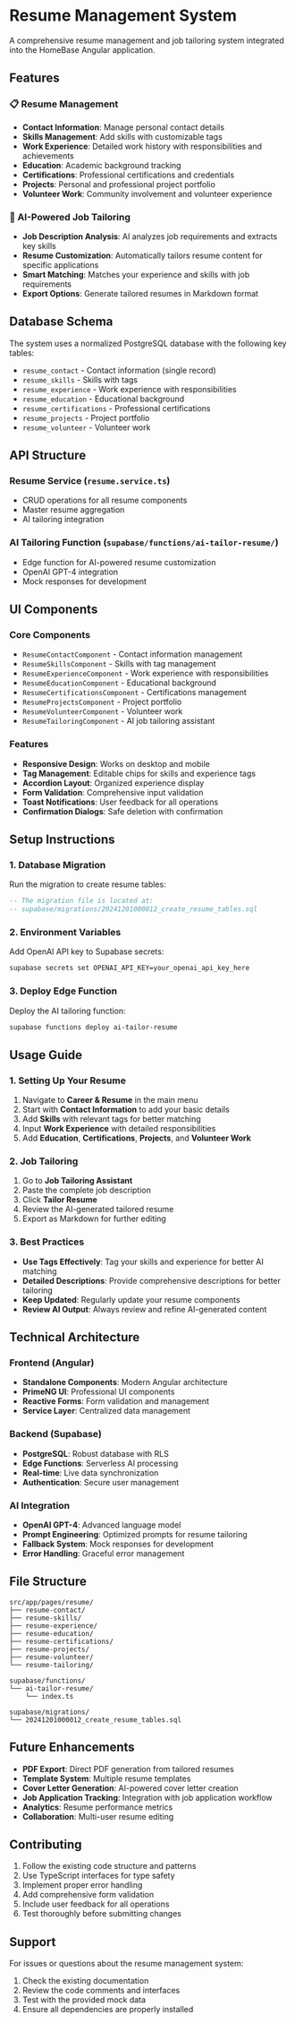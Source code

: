 # Resume Management System

A comprehensive resume management and job tailoring system integrated into the HomeBase Angular application.

## Features

### 📋 Resume Management
- **Contact Information**: Manage personal contact details
- **Skills Management**: Add skills with customizable tags
- **Work Experience**: Detailed work history with responsibilities and achievements
- **Education**: Academic background tracking
- **Certifications**: Professional certifications and credentials
- **Projects**: Personal and professional project portfolio
- **Volunteer Work**: Community involvement and volunteer experience

### 🤖 AI-Powered Job Tailoring
- **Job Description Analysis**: AI analyzes job requirements and extracts key skills
- **Resume Customization**: Automatically tailors resume content for specific applications
- **Smart Matching**: Matches your experience and skills with job requirements
- **Export Options**: Generate tailored resumes in Markdown format

## Database Schema

The system uses a normalized PostgreSQL database with the following key tables:

- `resume_contact` - Contact information (single record)
- `resume_skills` - Skills with tags
- `resume_experience` - Work experience with responsibilities
- `resume_education` - Educational background
- `resume_certifications` - Professional certifications
- `resume_projects` - Project portfolio
- `resume_volunteer` - Volunteer work

## API Structure

### Resume Service (`resume.service.ts`)
- CRUD operations for all resume components
- Master resume aggregation
- AI tailoring integration

### AI Tailoring Function (`supabase/functions/ai-tailor-resume/`)
- Edge function for AI-powered resume customization
- OpenAI GPT-4 integration
- Mock responses for development

## UI Components

### Core Components
- `ResumeContactComponent` - Contact information management
- `ResumeSkillsComponent` - Skills with tag management
- `ResumeExperienceComponent` - Work experience with responsibilities
- `ResumeEducationComponent` - Educational background
- `ResumeCertificationsComponent` - Certifications management
- `ResumeProjectsComponent` - Project portfolio
- `ResumeVolunteerComponent` - Volunteer work
- `ResumeTailoringComponent` - AI job tailoring assistant

### Features
- **Responsive Design**: Works on desktop and mobile
- **Tag Management**: Editable chips for skills and experience tags
- **Accordion Layout**: Organized experience display
- **Form Validation**: Comprehensive input validation
- **Toast Notifications**: User feedback for all operations
- **Confirmation Dialogs**: Safe deletion with confirmation

## Setup Instructions

### 1. Database Migration
Run the migration to create resume tables:
```sql
-- The migration file is located at:
-- supabase/migrations/20241201000012_create_resume_tables.sql
```

### 2. Environment Variables
Add OpenAI API key to Supabase secrets:
```bash
supabase secrets set OPENAI_API_KEY=your_openai_api_key_here
```

### 3. Deploy Edge Function
Deploy the AI tailoring function:
```bash
supabase functions deploy ai-tailor-resume
```

## Usage Guide

### 1. Setting Up Your Resume
1. Navigate to **Career & Resume** in the main menu
2. Start with **Contact Information** to add your basic details
3. Add **Skills** with relevant tags for better matching
4. Input **Work Experience** with detailed responsibilities
5. Add **Education**, **Certifications**, **Projects**, and **Volunteer Work**

### 2. Job Tailoring
1. Go to **Job Tailoring Assistant**
2. Paste the complete job description
3. Click **Tailor Resume**
4. Review the AI-generated tailored resume
5. Export as Markdown for further editing

### 3. Best Practices
- **Use Tags Effectively**: Tag your skills and experience for better AI matching
- **Detailed Descriptions**: Provide comprehensive descriptions for better tailoring
- **Keep Updated**: Regularly update your resume components
- **Review AI Output**: Always review and refine AI-generated content

## Technical Architecture

### Frontend (Angular)
- **Standalone Components**: Modern Angular architecture
- **PrimeNG UI**: Professional UI components
- **Reactive Forms**: Form validation and management
- **Service Layer**: Centralized data management

### Backend (Supabase)
- **PostgreSQL**: Robust database with RLS
- **Edge Functions**: Serverless AI processing
- **Real-time**: Live data synchronization
- **Authentication**: Secure user management

### AI Integration
- **OpenAI GPT-4**: Advanced language model
- **Prompt Engineering**: Optimized prompts for resume tailoring
- **Fallback System**: Mock responses for development
- **Error Handling**: Graceful error management

## File Structure

```
src/app/pages/resume/
├── resume-contact/
├── resume-skills/
├── resume-experience/
├── resume-education/
├── resume-certifications/
├── resume-projects/
├── resume-volunteer/
└── resume-tailoring/

supabase/functions/
└── ai-tailor-resume/
    └── index.ts

supabase/migrations/
└── 20241201000012_create_resume_tables.sql
```

## Future Enhancements

- **PDF Export**: Direct PDF generation from tailored resumes
- **Template System**: Multiple resume templates
- **Cover Letter Generation**: AI-powered cover letter creation
- **Job Application Tracking**: Integration with job application workflow
- **Analytics**: Resume performance metrics
- **Collaboration**: Multi-user resume editing

## Contributing

1. Follow the existing code structure and patterns
2. Use TypeScript interfaces for type safety
3. Implement proper error handling
4. Add comprehensive form validation
5. Include user feedback for all operations
6. Test thoroughly before submitting changes

## Support

For issues or questions about the resume management system:
1. Check the existing documentation
2. Review the code comments and interfaces
3. Test with the provided mock data
4. Ensure all dependencies are properly installed
